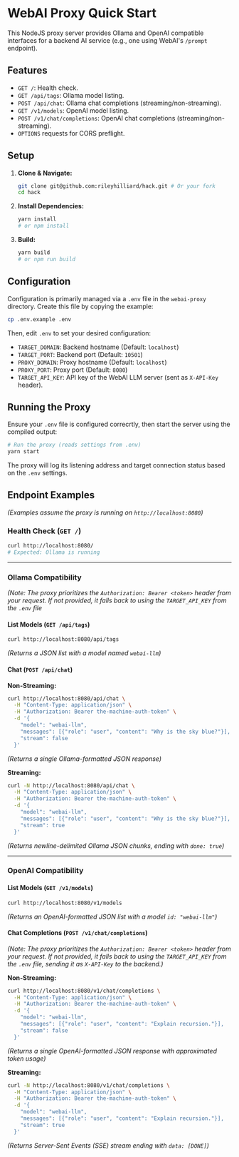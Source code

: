 # WebAI Proxy Quick Start

This NodeJS proxy server provides Ollama and OpenAI compatible interfaces for a backend AI service (e.g., one using WebAI's `/prompt` endpoint).

## Features

*   `GET /`: Health check.
*   `GET /api/tags`: Ollama model listing.
*   `POST /api/chat`: Ollama chat completions (streaming/non-streaming).
*   `GET /v1/models`: OpenAI model listing.
*   `POST /v1/chat/completions`: OpenAI chat completions (streaming/non-streaming).
*   `OPTIONS` requests for CORS preflight.

## Setup

1.  **Clone & Navigate:**
    ```bash
    git clone git@github.com:rileyhilliard/hack.git # Or your fork
    cd hack
    ```
2.  **Install Dependencies:**
    ```bash
    yarn install
    # or npm install
    ```
3.  **Build:**
    ```bash
    yarn build
    # or npm run build
    ```

## Configuration

Configuration is primarily managed via a `.env` file in the `webai-proxy` directory. Create this file by copying the example:

```bash
cp .env.example .env
```

Then, edit `.env` to set your desired configuration:

*   `TARGET_DOMAIN`: Backend hostname (Default: `localhost`)
*   `TARGET_PORT`: Backend port (Default: `10501`)
*   `PROXY_DOMAIN`: Proxy hostname (Default: `localhost`)
*   `PROXY_PORT`: Proxy port (Default: `8080`)
*   `TARGET_API_KEY`: API key of the WebAI LLM server (sent as `X-API-Key` header).

## Running the Proxy

Ensure your `.env` file is configured correcrtly, then start the server using the compiled output:

```bash
# Run the proxy (reads settings from .env)
yarn start
```

The proxy will log its listening address and target connection status based on the `.env` settings.

## Endpoint Examples

*(Examples assume the proxy is running on `http://localhost:8080`)*

### Health Check (`GET /`)

```bash
curl http://localhost:8080/
# Expected: Ollama is running
```

--- 

### Ollama Compatibility

*(Note: The proxy prioritizes the `Authorization: Bearer <token>` header from your request. If not provided, it falls back to using the `TARGET_API_KEY` from the `.env` file*

#### List Models (`GET /api/tags`)

```bash
curl http://localhost:8080/api/tags
```
*(Returns a JSON list with a model named `webai-llm`)*

#### Chat (`POST /api/chat`)

**Non-Streaming:**
```bash
curl http://localhost:8080/api/chat \
  -H "Content-Type: application/json" \
  -H "Authorization: Bearer the-machine-auth-token" \
  -d '{
    "model": "webai-llm",
    "messages": [{"role": "user", "content": "Why is the sky blue?"}],
    "stream": false
  }'
```
*(Returns a single Ollama-formatted JSON response)*

**Streaming:**
```bash
curl -N http://localhost:8080/api/chat \
  -H "Content-Type: application/json" \
  -H "Authorization: Bearer the-machine-auth-token" \
  -d '{
    "model": "webai-llm",
    "messages": [{"role": "user", "content": "Why is the sky blue?"}],
    "stream": true
  }'
```
*(Returns newline-delimited Ollama JSON chunks, ending with `done: true`)*

--- 

### OpenAI Compatibility

#### List Models (`GET /v1/models`)

```bash
curl http://localhost:8080/v1/models
```
*(Returns an OpenAI-formatted JSON list with a model `id: "webai-llm"`)*

#### Chat Completions (`POST /v1/chat/completions`)

*(Note: The proxy prioritizes the `Authorization: Bearer <token>` header from your request. If not provided, it falls back to using the `TARGET_API_KEY` from the `.env` file, sending it as `X-API-Key` to the backend.)*

**Non-Streaming:**
```bash
curl http://localhost:8080/v1/chat/completions \
  -H "Content-Type: application/json" \
  -H "Authorization: Bearer the-machine-auth-token" \
  -d '{
    "model": "webai-llm",
    "messages": [{"role": "user", "content": "Explain recursion."}],
    "stream": false
  }'
```
*(Returns a single OpenAI-formatted JSON response with approximated token usage)*

**Streaming:**
```bash
curl -N http://localhost:8080/v1/chat/completions \
  -H "Content-Type: application/json" \
  -H "Authorization: Bearer the-machine-auth-token" \
  -d '{
    "model": "webai-llm",
    "messages": [{"role": "user", "content": "Explain recursion."}],
    "stream": true
  }'
```
*(Returns Server-Sent Events (SSE) stream ending with `data: [DONE]`)*
